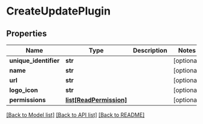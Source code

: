 # CreateUpdatePlugin

## Properties
Name | Type | Description | Notes
------------ | ------------- | ------------- | -------------
**unique_identifier** | **str** |  | [optional] 
**name** | **str** |  | [optional] 
**url** | **str** |  | [optional] 
**logo_icon** | **str** |  | [optional] 
**permissions** | [**list[ReadPermission]**](ReadPermission.md) |  | [optional] 

[[Back to Model list]](../README.md#documentation-for-models) [[Back to API list]](../README.md#documentation-for-api-endpoints) [[Back to README]](../README.md)

